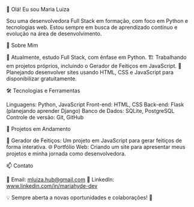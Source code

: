 👋 Olá! Eu sou Maria Luiza

Sou uma desenvolvedora Full Stack em formação, com foco em Python e tecnologias web. Estou sempre em busca de aprendizado contínuo e evolução na área de desenvolvimento.

🚀 Sobre Mim

🎯 Atualmente, estudo Full Stack, com ênfase em Python.
🏗️ Trabalhando em projetos próprios, incluindo o Gerador de Feitiços em JavaScript.
📌 Planejando desenvolver sites usando HTML, CSS e JavaScript para disponibilizar gratuitamente.

🛠️ Tecnologias e Ferramentas

Linguagens: Python, JavaScript
Front-end: HTML, CSS
Back-end: Flask (planejando aprender Django)
Banco de Dados: SQLite, PostgreSQL
Controle de versão: Git, GitHub


📌 Projetos em Andamento

🌟 Gerador de Feitiços: Um projeto em JavaScript para gerar feitiços de forma interativa.
🌐 Portfólio Web: Criando um site para apresentar meus projetos e minha jornada como desenvolvedora.


📫 Contato

📧 Email: mluiza.hub@gmail.com
💼 LinkedIn: www.linkedin.com/in/mariahyde-dev


💡 Sempre aberta a novas oportunidades e colaborações! 🚀

